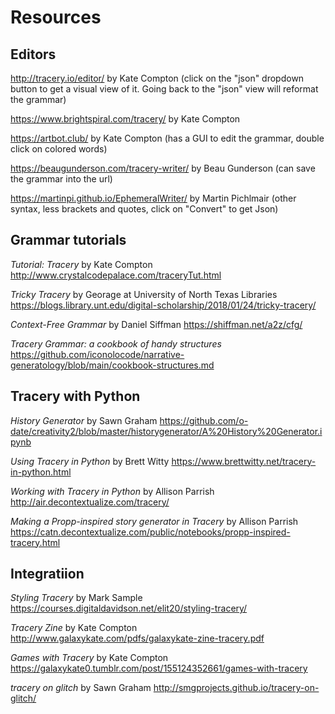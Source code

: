# Resources

## Editors

http://tracery.io/editor/ by Kate Compton
(click on the "json" dropdown button to get a visual view of it. Going back to the "json" view will reformat the grammar)

https://www.brightspiral.com/tracery/ by Kate Compton

https://artbot.club/ by Kate Compton
(has a GUI to edit the grammar, double click on colored words)

https://beaugunderson.com/tracery-writer/ by Beau Gunderson
(can save the grammar into the url)

https://martinpi.github.io/EphemeralWriter/ by Martin Pichlmair
(other syntax, less brackets and quotes, click on "Convert" to get Json)

## Grammar tutorials

*Tutorial: Tracery* by Kate Compton
http://www.crystalcodepalace.com/traceryTut.html

*Tricky Tracery* by Georage at University of North Texas Libraries
https://blogs.library.unt.edu/digital-scholarship/2018/01/24/tricky-tracery/

*Context-Free Grammar* by Daniel Siffman
https://shiffman.net/a2z/cfg/

*Tracery Grammar: a cookbook of handy structures*
https://github.com/iconolocode/narrative-generatology/blob/main/cookbook-structures.md

## Tracery with Python
*History Generator* by Sawn Graham
https://github.com/o-date/creativity2/blob/master/historygenerator/A%20History%20Generator.ipynb

*Using Tracery in Python* by Brett Witty
https://www.brettwitty.net/tracery-in-python.html

*Working with Tracery in Python* by Allison Parrish
http://air.decontextualize.com/tracery/

*Making a Propp-inspired story generator in Tracery* by Allison Parrish
https://catn.decontextualize.com/public/notebooks/propp-inspired-tracery.html

## Integratiion

*Styling Tracery* by Mark Sample
https://courses.digitaldavidson.net/elit20/styling-tracery/

*Tracery Zine* by Kate Compton
http://www.galaxykate.com/pdfs/galaxykate-zine-tracery.pdf

*Games with Tracery* by Kate Compton
https://galaxykate0.tumblr.com/post/155124352661/games-with-tracery

*tracery on glitch* by Sawn Graham
http://smgprojects.github.io/tracery-on-glitch/


